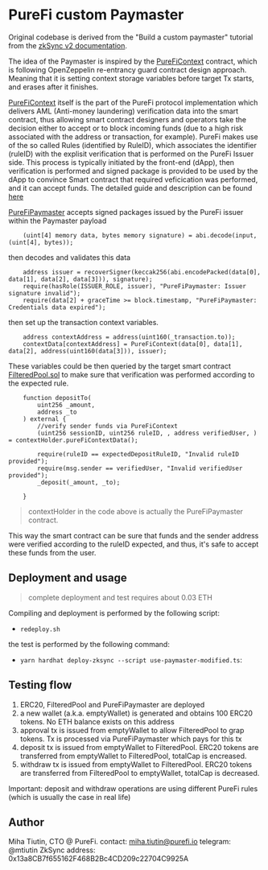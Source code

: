 # PureFi custom Paymaster

Original codebase is derived from the "Build a custom paymaster" tutorial from the [zkSync v2 documentation](https://v2-docs.zksync.io/dev/).

The idea of the Paymaster is inspired by the [PureFiContext](https://github.com/purefiprotocol/sdk-solidity/blob/master/contracts/PureFiContext.sol) contract, which is following OpenZeppelin re-entrancy guard contract design approach. Meaning that it is setting context storage variables before target Tx starts, and erases after it finishes. 

[PureFiContext](https://github.com/purefiprotocol/sdk-solidity/blob/master/contracts/PureFiContext.sol) itself is the part of the PureFi protocol implementation which delivers AML (Anti-money laundering) verification data into the smart contract, thus allowing smart contract designers and operators take the decision either to accept or to block incoming funds (due to a high risk associated with the address or transaction, for example). PureFi makes use of the so called Rules (identified by RuleID), which associates the identifier (ruleID) with the explisit verification that is 
performed on the PureFi Issuer side. This process is typically initiated by the front-end (dApp), then verification is performed and signed package is provided to be used by the dApp to convince Smart contract that required veficication was performed, and it can accept funds. The detailed guide and description can be found [here](https://docs.purefi.io/integrate/products/aml-sdk/interactive-mode)

[PureFiPaymaster](./contracts/PureFiPaymaster.sol) accepts signed packages issued by the PureFi issuer within the Paymaster payload
```
    (uint[4] memory data, bytes memory signature) = abi.decode(input, (uint[4], bytes));
```

then decodes and validates this data
```
    address issuer = recoverSigner(keccak256(abi.encodePacked(data[0], data[1], data[2], data[3])), signature);
    require(hasRole(ISSUER_ROLE, issuer), "PureFiPaymaster: Issuer signature invalid");
    require(data[2] + graceTime >= block.timestamp, "PureFiPaymaster: Credentials data expired");
```

then set up the transaction context variables.
```
    address contextAddress = address(uint160(_transaction.to));
    contextData[contextAddress] = PureFiContext(data[0], data[1], data[2], address(uint160(data[3])), issuer);
```

These variables could be then queried by the target smart contract [FilteredPool.sol](./contracts/example/FilteredPool.sol) to make sure that verification was performed according to the expected rule.
```
    function depositTo(
        uint256 _amount,
        address _to
    ) external {
        //verify sender funds via PureFiContext
        (uint256 sessionID, uint256 ruleID, , address verifiedUser, ) = contextHolder.pureFiContextData();

        require(ruleID == expectedDepositRuleID, "Invalid ruleID provided");
        require(msg.sender == verifiedUser, "Invalid verifiedUser provided");
        _deposit(_amount, _to);
       
    }
``` 
> contextHolder in the code above is actually the PureFiPaymaster contract.

This way the smart contract can be sure that funds and the sender address were verified according to the ruleID expected, and thus, it's safe to accept these funds from the user. 

## Deployment and usage

> complete deployment and test requires about 0.03 ETH

Compiling and deployment is performed by the following script:
- `redeploy.sh`

the test is performed by the following command:
- `yarn hardhat deploy-zksync --script use-paymaster-modified.ts`: 

## Testing flow
1. ERC20, FilteredPool and PureFiPaymaster are deployed
2. a new wallet (a.k.a. emptyWallet) is generated and obtains 100 ERC20 tokens. No ETH balance exists on this address
3. approval tx is issued from emptyWallet to allow FilteredPool to grap tokens. Tx is processed via PureFiPaymaster which pays for this tx
3. deposit tx is issued from emptyWallet to FilteredPool. ERC20 tokens are transferred from emptyWallet to FilteredPool, totalCap is encreased. 
3. withdraw tx is issued from emptyWallet to FilteredPool. ERC20 tokens are transferred from FilteredPool to emptyWallet, totalCap is decreased.

Important: deposit and withdraw operations are using different PureFi rules (which is usually the case in real life)

## Author

Miha Tiutin, CTO @ PureFi. 
contact: miha.tiutin@purefi.io
telegram: @mtiutin
ZkSync address: 0x13a8CB7f655162F468B2Bc4CD209c22704C9925A